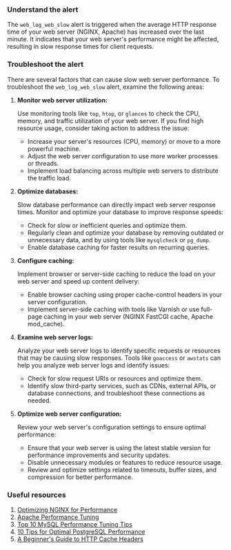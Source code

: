 ### Understand the alert

The `web_log_web_slow` alert is triggered when the average HTTP response time of your web server (NGINX, Apache) has increased over the last minute. It indicates that your web server's performance might be affected, resulting in slow response times for client requests.

### Troubleshoot the alert

There are several factors that can cause slow web server performance. To troubleshoot the `web_log_web_slow` alert, examine the following areas:

1. **Monitor web server utilization:**

   Use monitoring tools like `top`, `htop`, or `glances` to check the CPU, memory, and traffic utilization of your web server. If you find high resource usage, consider taking action to address the issue:
   - Increase your server's resources (CPU, memory) or move to a more powerful machine.
   - Adjust the web server configuration to use more worker processes or threads.
   - Implement load balancing across multiple web servers to distribute the traffic load.

2. **Optimize databases:**

   Slow database performance can directly impact web server response times. Monitor and optimize your database to improve response speeds:
   - Check for slow or inefficient queries and optimize them.
   - Regularly clean and optimize your database by removing outdated or unnecessary data, and by using tools like `mysqlcheck` or `pg_dump`.
   - Enable database caching for faster results on recurring queries.

3. **Configure caching:**

   Implement browser or server-side caching to reduce the load on your web server and speed up content delivery:
   - Enable browser caching using proper cache-control headers in your server configuration.
   - Implement server-side caching with tools like Varnish or use full-page caching in your web server (NGINX FastCGI cache, Apache mod_cache).

4. **Examine web server logs:**

   Analyze your web server logs to identify specific requests or resources that may be causing slow responses. Tools like `goaccess` or `awstats` can help you analyze web server logs and identify issues:
   - Check for slow request URIs or resources and optimize them.
   - Identify slow third-party services, such as CDNs, external APIs, or database connections, and troubleshoot these connections as needed.

5. **Optimize web server configuration:**

   Review your web server's configuration settings to ensure optimal performance:
   - Ensure that your web server is using the latest stable version for performance improvements and security updates.
   - Disable unnecessary modules or features to reduce resource usage.
   - Review and optimize settings related to timeouts, buffer sizes, and compression for better performance.

### Useful resources

1. [Optimizing NGINX for Performance](https://easyengine.io/tutorials/nginx/performance/)
2. [Apache Performance Tuning](https://httpd.apache.org/docs/2.4/misc/perf-tuning.html)
3. [Top 10 MySQL Performance Tuning Tips](https://www.databasejournal.com/features/mysql/top-10-mysql-performance-tuning-tips.html)
4. [10 Tips for Optimal PostgreSQL Performance](https://www.digitalocean.com/community/tutorials/10-tips-for-optimizing-postgresql-performance-on-a-digitalocean-droplet)
5. [A Beginner's Guide to HTTP Cache Headers](https://www.keycdn.com/blog/http-cache-headers)